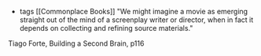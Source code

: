- tags [[Commonplace Books]]
"We might imagine a movie as emerging straight out of the mind of a screenplay writer or director, when in fact it depends on collecting and refining source materials."

Tiago Forte, Building a Second Brain, p116